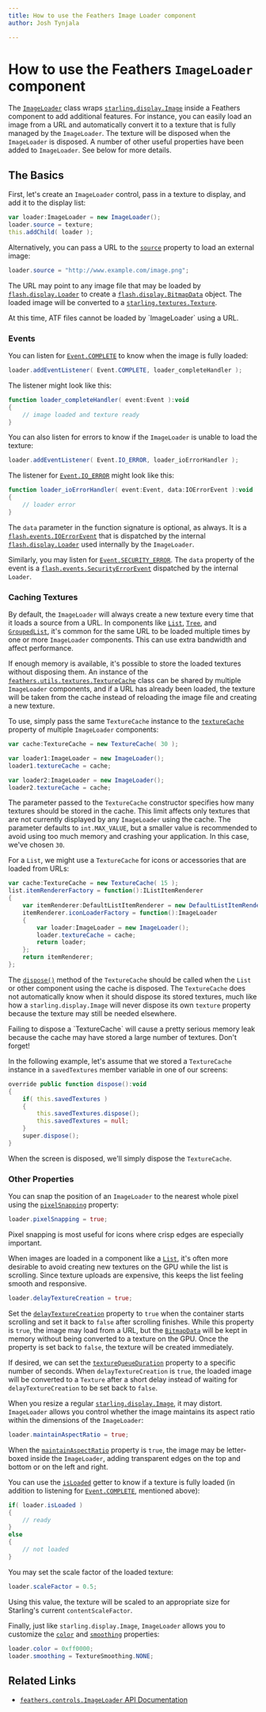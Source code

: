 ```yaml
---
title: How to use the Feathers Image Loader component  
author: Josh Tynjala

---
```

# How to use the Feathers `ImageLoader` component

The [`ImageLoader`](../api-reference/feathers/controls/ImageLoader.html) class wraps [`starling.display.Image`](http://doc.starling-framework.org/core/starling/display/Image.html) inside a Feathers component to add additional features. For instance, you can easily load an image from a URL and automatically convert it to a texture that is fully managed by the `ImageLoader`. The texture will be disposed when the `ImageLoader` is disposed. A number of other useful properties have been added to `ImageLoader`. See below for more details.

## The Basics

First, let's create an `ImageLoader` control, pass in a texture to display, and add it to the display list:

``` actionscript
var loader:ImageLoader = new ImageLoader();
loader.source = texture;
this.addChild( loader );
```

Alternatively, you can pass a URL to the [`source`](../api-reference/feathers/controls/ImageLoader.html#source) property to load an external image:

``` actionscript
loader.source = "http://www.example.com/image.png";
```

The URL may point to any image file that may be loaded by [`flash.display.Loader`](http://help.adobe.com/en_US/FlashPlatform/reference/actionscript/3/flash/display/Loader.html) to create a [`flash.display.BitmapData`](http://help.adobe.com/en_US/FlashPlatform/reference/actionscript/3/flash/display/BitmapData.html) object. The loaded image will be converted to a [`starling.textures.Texture`](http://doc.starling-framework.org/core/starling/textures/Texture.html).

<aside class="warn">At this time, ATF files cannot be loaded by `ImageLoader` using a URL.</aside>

### Events

You can listen for [`Event.COMPLETE`](../api-reference/feathers/controls/ImageLoader.html#event:complete) to know when the image is fully loaded:

``` actionscript
loader.addEventListener( Event.COMPLETE, loader_completeHandler );
```

The listener might look like this:

``` actionscript
function loader_completeHandler( event:Event ):void
{
    // image loaded and texture ready
}
```

You can also listen for errors to know if the `ImageLoader` is unable to load the texture:

``` actionscript
loader.addEventListener( Event.IO_ERROR, loader_ioErrorHandler );
```

The listener for [`Event.IO_ERROR`](../api-reference/feathers/controls/ImageLoader.html#event:ioError) might look like this:

``` actionscript
function loader_ioErrorHandler( event:Event, data:IOErrorEvent ):void
{
    // loader error
}
```

The `data` parameter in the function signature is optional, as always. It is a [`flash.events.IOErrorEvent`](http://help.adobe.com/en_US/FlashPlatform/reference/actionscript/3/flash/events/IOErrorEvent.html) that is dispatched by the internal [`flash.display.Loader`](http://help.adobe.com/en_US/FlashPlatform/reference/actionscript/3/flash/display/Loader.html) used internally by the `ImageLoader`.

Similarly, you may listen for [`Event.SECURITY_ERROR`](../api-reference/feathers/controls/ImageLoader.html#event:securityError). The `data` property of the event is a [`flash.events.SecurityErrorEvent`](http://help.adobe.com/en_US/FlashPlatform/reference/actionscript/3/flash/events/SecurityErrorEvent.html) dispatched by the internal `Loader`.

### Caching Textures

By default, the `ImageLoader` will always create a new texture every time that it loads a source from a URL. In components like [`List`](list.html), [`Tree`](tree.html), and [`GroupedList`](grouped-list.html), it's common for the same URL to be loaded multiple times by one or more `ImageLoader` components. This can use extra bandwidth and affect performance.

If enough memory is available, it's possible to store the loaded textures without disposing them. An instance of the [`feathers.utils.textures.TextureCache`](../api-reference/feathers/utils/textures/TextureCache.html) class can be shared by multiple `ImageLoader` components, and if a URL has already been loaded, the texture will be taken from the cache instead of reloading the image file and creating a new texture.

To use, simply pass the same `TextureCache` instance to the [`textureCache`]() property of multiple `ImageLoader` components:

``` actionscript
var cache:TextureCache = new TextureCache( 30 );

var loader1:ImageLoader = new ImageLoader();
loader1.textureCache = cache;

var loader2:ImageLoader = new ImageLoader();
loader2.textureCache = cache;
```

The parameter passed to the `TextureCache` constructor specifies how many textures should be stored in the cache. This limit affects only textures that are not currently displayed by any `ImageLoader` using the cache. The parameter defaults to `int.MAX_VALUE`, but a smaller value is recommended to avoid using too much memory and crashing your application. In this case, we've chosen `30`.

For a `List`, we might use a `TextureCache` for icons or accessories that are loaded from URLs:

``` actionscript
var cache:TextureCache = new TextureCache( 15 );
list.itemRendererFactory = function():IListItemRenderer
{
	var itemRenderer:DefaultListItemRenderer = new DefaultListItemRenderer();
	itemRenderer.iconLoaderFactory = function():ImageLoader
	{
		var loader:ImageLoader = new ImageLoader();
		loader.textureCache = cache;
		return loader;
	};
	return itemRenderer;
};
```

The [`dispose()`](../api-reference/feathers/utils/textures/TextureCache.html#dispose()) method of the `TextureCache` should be called when the `List` or other component using the cache is disposed. The `TextureCache` does not automatically know when it should dispose its stored textures, much like how a `starling.display.Image` will never dispose its own `texture` property because the texture may still be needed elsewhere.

<aside class="warn">Failing to dispose a `TextureCache` will cause a pretty serious memory leak because the cache may have stored a large number of textures. Don't forget!</aside>

In the following example, let's assume that we stored a `TextureCache` instance in a `savedTextures` member variable in one of our screens:

``` actionscript
override public function dispose():void
{
	if( this.savedTextures )
	{
		this.savedTextures.dispose();
		this.savedTextures = null;
	}
	super.dispose();
}
```

When the screen is disposed, we'll simply dispose the `TextureCache`.

### Other Properties

You can snap the position of an `ImageLoader` to the nearest whole pixel using the [`pixelSnapping`](../api-reference/feathers/controls/ImageLoader.html#pixelSnapping) property:

``` actionscript
loader.pixelSnapping = true;
```

Pixel snapping is most useful for icons where crisp edges are especially important.

When images are loaded in a component like a [`List`](list.html), it's often more desirable to avoid creating new textures on the GPU while the list is scrolling. Since texture uploads are expensive, this keeps the list feeling smooth and responsive.

``` actionscript
loader.delayTextureCreation = true;
```

Set the [`delayTextureCreation`](../api-reference/feathers/controls/ImageLoader.html#delayTextureCreation) property to `true` when the container starts scrolling and set it back to `false` after scrolling finishes. While this property is `true`, the image may load from a URL, but the [`BitmapData`](http://help.adobe.com/en_US/FlashPlatform/reference/actionscript/3/flash/display/BitmapData.html) will be kept in memory without being converted to a texture on the GPU. Once the property is set back to `false`, the texture will be created immediately.

If desired, we can set the [`textureQueueDuration`](../api-reference/feathers/controls/ImageLoader.html#textureQueueDuration) property to a specific number of seconds. When `delayTextureCreation` is `true`, the loaded image will be converted to a `Texture` after a short delay instead of waiting for `delayTextureCreation` to be set back to `false`.

When you resize a regular [`starling.display.Image`](http://doc.starling-framework.org/core/starling/display/Image.html), it may distort. `ImageLoader` allows you control whether the image maintains its aspect ratio within the dimensions of the `ImageLoader`:

``` actionscript
loader.maintainAspectRatio = true;
```

When the [`maintainAspectRatio`](../api-reference/feathers/controls/ImageLoader.html#maintainAspectRatio) property is `true`, the image may be letter-boxed inside the `ImageLoader`, adding transparent edges on the top and bottom or on the left and right.

You can use the [`isLoaded`](../api-reference/feathers/controls/ImageLoader.html#isLoaded) getter to know if a texture is fully loaded (in addition to listening for [`Event.COMPLETE`](../api-reference/feathers/controls/ImageLoader.html#event:complete), mentioned above):

``` actionscript
if( loader.isLoaded )
{
    // ready
}
else
{
    // not loaded
}
```

You may set the scale factor of the loaded texture:

``` actionscript
loader.scaleFactor = 0.5;
```

Using this value, the texture will be scaled to an appropriate size for Starling's current `contentScaleFactor`.

Finally, just like `starling.display.Image`, `ImageLoader` allows you to customize the [`color`](../api-reference/feathers/controls/ImageLoader.html#color) and [`smoothing`](../api-reference/feathers/controls/ImageLoader.html#smoothing) properties:

``` actionscript
loader.color = 0xff0000;
loader.smoothing = TextureSmoothing.NONE;
```

## Related Links

-   [`feathers.controls.ImageLoader` API Documentation](../api-reference/feathers/controls/ImageLoader.html)